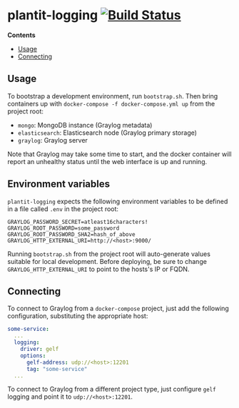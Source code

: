 # plantit-logging [![Build Status](https://travis-ci.com/Computational-Plant-Science/plantit-logging.svg?branch=master)](https://travis-ci.com/Computational-Plant-Science/plantit-logging)

<!-- START doctoc generated TOC please keep comment here to allow auto update -->
<!-- DON'T EDIT THIS SECTION, INSTEAD RE-RUN doctoc TO UPDATE -->
**Contents**

- [Usage](#usage)
- [Connecting](#connecting)

<!-- END doctoc generated TOC please keep comment here to allow auto update -->

## Usage

To bootstrap a development environment, run `bootstrap.sh`. Then bring containers up with `docker-compose -f docker-compose.yml up` from the project root:

- `mongo`: MongoDB instance (Graylog metadata)
- `elasticsearch`: Elasticsearch node (Graylog primary storage)
- `graylog`: Graylog server

Note that Graylog may take some time to start, and the docker container will report an unhealthy status until the web interface is up and running.

## Environment variables

`plantit-logging` expects the following environment variables to be defined in a file called `.env` in the project root:

```
GRAYLOG_PASSWORD_SECRET=atleast16characters!
GRAYLOG_ROOT_PASSWORD=some_password
GRAYLOG_ROOT_PASSWORD_SHA2=hash_of_above
GRAYLOG_HTTP_EXTERNAL_URI=http://<host>:9000/
```

Running `bootstrap.sh` from the project root will auto-generate values suitable for local development. Before deploying, be sure to change `GRAYLOG_HTTP_EXTERNAL_URI` to point to the hosts's IP or FQDN.

## Connecting

To connect to Graylog from a `docker-compose` project, just add the following configuration, substituting the appropriate host:

```yml
some-service:
  ...
  logging:
    driver: gelf
    options:
      gelf-address: udp://<host>:12201
      tag: "some-service"
  ...
```

To connect to Graylog from a different project type, just configure `gelf` logging and point it to `udp://<host>:12201`.
